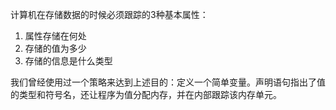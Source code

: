 计算机在存储数据的时候必须跟踪的3种基本属性：

1. 属性存储在何处
2. 存储的值为多少
3. 存储的信息是什么类型

我们曾经使用过一个策略来达到上述目的：定义一个简单变量。声明语句指出了值的类型和符号名，还让程序为值分配内存，并在内部跟踪该内存单元。



